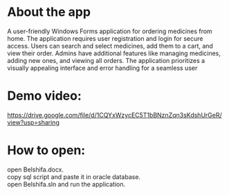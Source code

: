 # About the app<br>
A user-friendly Windows Forms application for ordering medicines from home. The application requires user registration and login for secure access. Users can search and select medicines, add them to a cart, and view their order. Admins have additional features like managing medicines, adding new ones, and viewing all orders. The application prioritizes a visually appealing interface and error handling for a seamless user
# Demo video:<br>
https://drive.google.com/file/d/1CQYxWzycEC5T1bBNznZqn3sKdshUrGeR/view?usp=sharing
# How to open:
open Belshifa.docx.<br>
copy sql script and paste it in oracle database.<br>
open Belshifa.sln and run the application.

